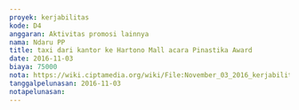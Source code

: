```yaml
---
proyek: kerjabilitas
kode: D4
anggaran: Aktivitas promosi lainnya
nama: Ndaru PP
title: taxi dari kantor ke Hartono Mall acara Pinastika Award
date: 2016-11-03
biaya: 75000
nota: https://wiki.ciptamedia.org/wiki/File:November_03_2016_kerjabilitas_D4_taxi_dari_kantor_ke_HartonoMall_inok396.jpg
tanggalpelunasan: 2016-11-03
notapelunasan:
---
```

